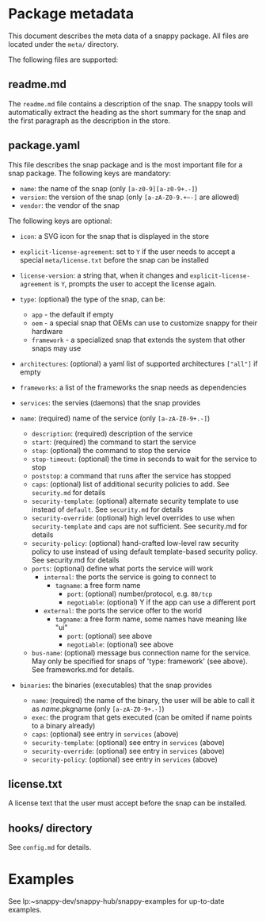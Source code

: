# Package metadata

This document describes the meta data of a snappy package. All files
are located under the `meta/` directory.

The following files are supported:

## readme.md

The `readme.md` file contains a description of the snap. The snappy
tools will automatically extract the heading as the short summary for
the snap and the first paragraph as the description in the store.

## package.yaml

This file describes the snap package and is the most important file
for a snap package. The following keys are mandatory:

 * `name`: the name of the snap (only `[a-z0-9][a-z0-9+.-]`)
 * `version`: the version of the snap (only `[a-zA-Z0-9.+~-]` are allowed)
 * `vendor`: the vendor of the snap

The following keys are optional:

 * `icon`: a SVG icon for the snap that is displayed in the store
 * `explicit-license-agreement`: set to `Y` if the user needs to accept a
   special `meta/license.txt` before the snap can be installed
 * `license-version`: a string that, when it changes and
   `explicit-license-agreement` is `Y`, prompts the user to accept the
   license again.
 * `type`: (optional) the type of the snap, can be:
     * `app` - the default if empty
     * `oem` - a special snap that OEMs can use to customize snappy for
             their hardware
     * `framework` - a specialized snap that extends the system that other
                   snaps may use

 * `architectures`: (optional) a yaml list of supported architectures
                    `["all"]` if empty
 * `frameworks`: a list of the frameworks the snap needs as dependencies

 * `services`: the servies (daemons) that the snap provides
 * `name`: (required) name of the service (only `[a-zA-Z0-9+.-]`)
     * `description`: (required) description of the service
     * `start`: (required) the command to start the service
     * `stop`: (optional) the command to stop the service
     * `stop-timeout`: (optional) the time in seconds to wait for the
                       service to stop
     * `poststop`: a command that runs after the service has stopped
     * `caps`: (optional) list of additional security policies to add.
               See `security.md` for details
     * `security-template`: (optional) alternate security template to use
                            instead of `default`. See `security.md` for details
     * `security-override`: (optional) high level overrides to use when
                            `security-template` and `caps` are not
                            sufficient.  See security.md for details
     * `security-policy`: (optional) hand-crafted low-level raw security
                          policy to use instead of using default
                          template-based  security policy. See
                          security.md for details
     * `ports`: (optional) define what ports the service will work
         * `internal`: the ports the service is going to connect to
             * `tagname`: a free form name
                 * `port`: (optional) number/protocol, e.g. `80/tcp`
                 * `negotiable`: (optional) Y if the app can use a different port
         * `external`: the ports the service offer to the world
             * `tagname`: a free form name, some names have meaning like "ui"
                 * `port`: (optional) see above
                 * `negotiable`: (optional) see above
     * `bus-name`: (optional) message bus connection name for the service.
       May only be specified for snaps of 'type: framework' (see above). See
       frameworks.md for details.

 * `binaries`: the binaries (executables) that the snap provides
     * `name`: (required) the name of the binary, the user will be able to
               call it as $name.$pkgname (only `[a-zA-Z0-9+.-]`)
     * `exec`: the program that gets executed (can be omited if name points
               to a binary already)
     * `caps`: (optional) see entry in `services` (above)
     * `security-template`: (optional) see entry in `services` (above)
     * `security-override`: (optional) see entry in `services` (above)
     * `security-policy`: (optional) see entry in `services` (above)

## license.txt

A license text that the user must accept before the snap can be
installed.

## hooks/ directory

See `config.md` for details.

# Examples

See lp:~snappy-dev/snappy-hub/snappy-examples for up-to-date examples.
